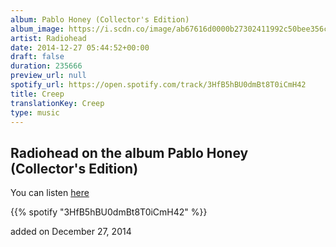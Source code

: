 ```yaml
---
album: Pablo Honey (Collector's Edition)
album_image: https://i.scdn.co/image/ab67616d0000b27302411992c50bee356ce04d68
artist: Radiohead
date: 2014-12-27 05:44:52+00:00
draft: false
duration: 235666
preview_url: null
spotify_url: https://open.spotify.com/track/3HfB5hBU0dmBt8T0iCmH42
title: Creep
translationKey: Creep
type: music
---
```


## Radiohead on the album Pablo Honey (Collector's Edition)

You can listen [here](https://open.spotify.com/track/3HfB5hBU0dmBt8T0iCmH42)

{{% spotify "3HfB5hBU0dmBt8T0iCmH42" %}}

added on December 27, 2014